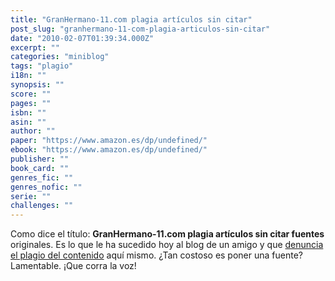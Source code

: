 ```yaml
---
title: "GranHermano-11.com plagia artículos sin citar"
post_slug: "granhermano-11-com-plagia-articulos-sin-citar"
date: "2010-02-07T01:39:34.000Z"
excerpt: ""
categories: "miniblog"
tags: "plagio"
i18n: ""
synopsis: ""
score: ""
pages: ""
isbn: ""
asin: ""
author: ""
paper: "https://www.amazon.es/dp/undefined/"
ebook: "https://www.amazon.es/dp/undefined/"
publisher: ""
book_card: ""
genres_fic: ""
genres_nofic: ""
serie: ""
challenges: ""
---
```


Como dice el título: **GranHermano-11.com plagia artículos sin citar fuentes** originales. Es lo que le ha sucedido hoy al blog de un amigo y que [denuncia el plagio del contenido](http://sgek.wordpress.com/2010/02/07/granhermano-11-com-esto-si-que-es-una-aspiradora-y-lo-de-bosch-es-tonteria/) aquí mismo. ¿Tan costoso es poner una fuente? Lamentable. ¡Que corra la voz!
